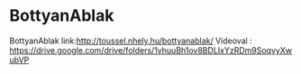 # BottyanAblak
BottyanAblak
link:http://toussel.nhely.hu/bottyanablak/
Videoval : https://drive.google.com/drive/folders/1yhuuBh1ov8BDLIxYzRDm9SoqvyXwubVP
